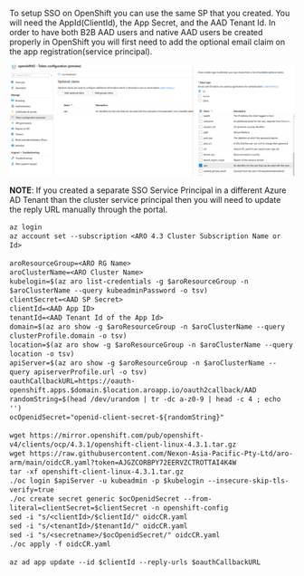 To setup SSO on OpenShift you can use the same SP that you created. You will need the AppId(ClientId), the App Secret, and the AAD Tenant Id. In order to have both B2B AAD users and native AAD users be created properly in OpenShift you will first need to add the optional email claim on the app registration(service principal). 

![Image of Optional Claim Setup](https://github.com/Nexon-Asia-Pacific-Pty-Ltd/aro-arm/blob/main/upnClaim.png)

**NOTE**: If you created a separate SSO Service Principal in a different Azure AD Tenant than the cluster service principal then you will need to update the reply URL manually through the portal.

```
az login
az account set --subscription <ARO 4.3 Cluster Subscription Name or Id>

aroResourceGroup=<ARO RG Name>
aroClusterName=<ARO Cluster Name>
kubelogin=$(az aro list-credentials -g $aroResourceGroup -n $aroClusterName --query kubeadminPassword -o tsv)
clientSecret=<AAD SP Secret>
clientId=<AAD App ID>
tenantId=<AAD Tenant Id of the App Id>
domain=$(az aro show -g $aroResourceGroup -n $aroClusterName --query clusterProfile.domain -o tsv)
location=$(az aro show -g $aroResourceGroup -n $aroClusterName --query location -o tsv)
apiServer=$(az aro show -g $aroResourceGroup -n $aroClusterName --query apiserverProfile.url -o tsv)
oauthCallbackURL=https://oauth-openshift.apps.$domain.$location.aroapp.io/oauth2callback/AAD
randomString=$(head /dev/urandom | tr -dc a-z0-9 | head -c 4 ; echo '')
ocOpenidSecret="openid-client-secret-${randomString}"

wget https://mirror.openshift.com/pub/openshift-v4/clients/ocp/4.3.1/openshift-client-linux-4.3.1.tar.gz
wget https://raw.githubusercontent.com/Nexon-Asia-Pacific-Pty-Ltd/aro-arm/main/oidcCR.yaml?token=AJGZCORBPY72EERVZCTROTTAI4K4W
tar -xf openshift-client-linux-4.3.1.tar.gz
./oc login $apiServer -u kubeadmin -p $kubelogin --insecure-skip-tls-verify=true
./oc create secret generic $ocOpenidSecret --from-literal=clientSecret=$clientSecret -n openshift-config
sed -i "s/<clientId>/$clientId/" oidcCR.yaml
sed -i "s/<tenantId>/$tenantId/" oidcCR.yaml
sed -i "s/<secretname>/$ocOpenidSecret/" oidcCR.yaml
./oc apply -f oidcCR.yaml

az ad app update --id $clientId --reply-urls $oauthCallbackURL
```